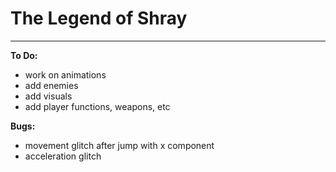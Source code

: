 # The Legend of Shray

---

**To Do:**
* work on animations
* add enemies
* add visuals
* add player functions, weapons, etc

**Bugs:**
* movement glitch after jump with x component
* acceleration glitch
